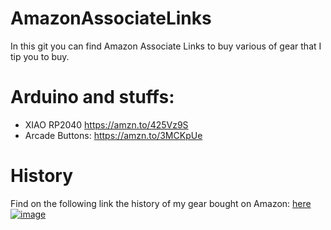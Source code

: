 # AmazonAssociateLinks
In this git you can find Amazon Associate Links to buy various of gear that I tip you to buy.



# Arduino and stuffs:

- XIAO RP2040 https://amzn.to/425Vz9S 
- Arcade Buttons: https://amzn.to/3MCKpUe


# History 

Find on the following link the history of my gear bought on Amazon: [here](BoughtHistory.md)  
[![image](https://github.com/EloiStree/AmazonAssociateLinks/assets/20149493/f5bfe8ba-2b05-4f8c-9c25-db9c84457879)
](https://github.com/EloiStree/AmazonAssociateLinks/blob/main/BoughtHistory.md)

